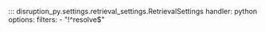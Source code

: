 ::: disruption_py.settings.retrieval_settings.RetrievalSettings
    handler: python
    options:
        filters:
		- "!^resolve$"